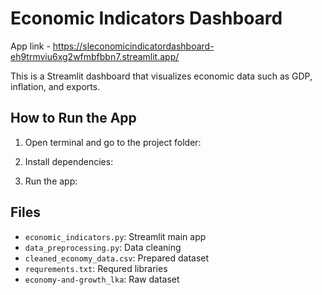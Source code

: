 # Economic Indicators Dashboard
App link - https://sleconomicindicatordashboard-eh9trmviu6xg2wfmbfbbn7.streamlit.app/

This is a Streamlit dashboard that visualizes economic data such as GDP, inflation, and exports.

## How to Run the App

1. Open terminal and go to the project folder:

2. Install dependencies:
  
3. Run the app:
     
## Files

- `economic_indicators.py`: Streamlit main app
- `data_preprocessing.py`: Data cleaning
- `cleaned_economy_data.csv`: Prepared dataset
- `requrements.txt`: Requred libraries
- `economy-and-growth_lka`: Raw dataset
